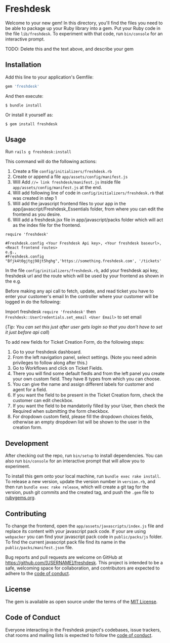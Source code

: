 # Freshdesk

Welcome to your new gem! In this directory, you'll find the files you need to be able to package up your Ruby library into a gem. Put your Ruby code in the file `lib/freshdesk`. To experiment with that code, run `bin/console` for an interactive prompt.

TODO: Delete this and the text above, and describe your gem

## Installation

Add this line to your application's Gemfile:

```ruby
gem 'freshdesk'
```

And then execute:

    $ bundle install

Or install it yourself as:

    $ gem install freshdesk

## Usage
Run
`rails g freshdesk:install`

This command will do the following actions:
  1. Create a file `config/initializers/freshdesk.rb`
  2. Create or append a file `app/assets/config/manifest.js`
  3. Will Add `//= link freshdesk/manifest.js` inside file `app/assets/config/manifest.js` at the end.
  4. Will add  following line of code in `config/initializers/freshdesk.rb` that was created in step 1
  5. Will add the javascript frontend files to your app in the app/javascript/Freshdesk_Essentials folder, from where you can edit the frontend as you desire.
  6. Will add a freshdesk.jsx file in app/javascript/packs folder which will act as the index file for the frontend.
```
require 'freshdesk'

#Freshdesk.config <Your Freshdesk Api key>, <Your freshdesk baseurl>, <React frontend routes>
e.g., 
#Freshdesk.config "Bfjk4t0gjtgj98jt5hghg",'https://something.freshdesk.com', '/tickets'
```

In the file `config/initializers/freshdesk.rb`, add your freshdesk api key, freshdesk url and the route which will be used by your frontend as shown in the e.g.

Before making any api call to fetch, update, and  read ticket you have to enter your customer's email
In the controller where your customer will be logged in do the following:

Import freshdesk `require 'freshdesk'`
then `Freshdesk::UserCredentials.set_email <User Email>` to set email

(<i>Tip: You can set this just after user gets login so that you don't have to set it just before api call</i>)

To add new fields for Ticket Creation Form, do the following steps:
  1. Go to your freshdesk dashboard.
  2. From the left navigation panel, select settings. (Note you need admin privileges to follow along after this.)
  3. Go to Workflows and click on Ticket Fields.
  4. There you will find some default fiedls and from the left panel you create your own custom field. They have 8 types from which you can choose.
  5. You can give the name and assign different labels for customer and agent for a field.
  6. If you want the field to be present in the Ticket Creation form, check the customer can edit checkbox.
  7. If you want the field to be mandatorily filled by your User, then check the Required when submitting the form checkbox.
  8. For dropdown custom field, please fill the dropdown choices fields, otherwise an empty dropdown list will be shown to the user in the creation form.

## Development

After checking out the repo, run `bin/setup` to install dependencies. You can also run `bin/console` for an interactive prompt that will allow you to experiment.

To install this gem onto your local machine, run `bundle exec rake install`. To release a new version, update the version number in `version.rb`, and then run `bundle exec rake release`, which will create a git tag for the version, push git commits and the created tag, and push the `.gem` file to [rubygems.org](https://rubygems.org).

## Contributing

To change the frontend, open the `app/assets/javascripts/index.js` file and replace its content with your javascript pack code.
If your are using `webpacker` you can find your javascript pack code in `public/packs/js` folder. 
To find the current javascript pack file find its name in the `public/packs/manifest.json` file.

Bug reports and pull requests are welcome on GitHub at https://github.com/[USERNAME]/freshdesk. This project is intended to be a safe, welcoming space for collaboration, and contributors are expected to adhere to the [code of conduct](https://github.com/[USERNAME]/freshdesk/blob/master/CODE_OF_CONDUCT.md).

## License

The gem is available as open source under the terms of the [MIT License](https://opensource.org/licenses/MIT).

## Code of Conduct

Everyone interacting in the Freshdesk project's codebases, issue trackers, chat rooms and mailing lists is expected to follow the [code of conduct](https://github.com/[USERNAME]/freshdesk/blob/master/CODE_OF_CONDUCT.md).
